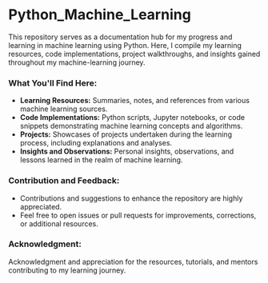 # Python_Machine_Learning
This repository serves as a documentation hub for my progress and learning in machine learning using Python. Here, I compile my learning resources, code implementations, project walkthroughs, and insights gained throughout my machine-learning journey.

### What You'll Find Here:

- **Learning Resources:** Summaries, notes, and references from various machine learning sources.
- **Code Implementations:** Python scripts, Jupyter notebooks, or code snippets demonstrating machine learning concepts and algorithms.
- **Projects:** Showcases of projects undertaken during the learning process, including explanations and analyses.
- **Insights and Observations:** Personal insights, observations, and lessons learned in the realm of machine learning.

### Contribution and Feedback:

- Contributions and suggestions to enhance the repository are highly appreciated.
- Feel free to open issues or pull requests for improvements, corrections, or additional resources.

### Acknowledgment:

Acknowledgment and appreciation for the resources, tutorials, and mentors contributing to my learning journey.


